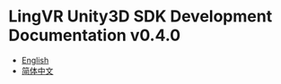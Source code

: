 # LingVR Unity3D SDK Development Documentation v0.4.0

* [English](en/SUMMARY.md)
* [简体中文](zh/SUMMARY.md)